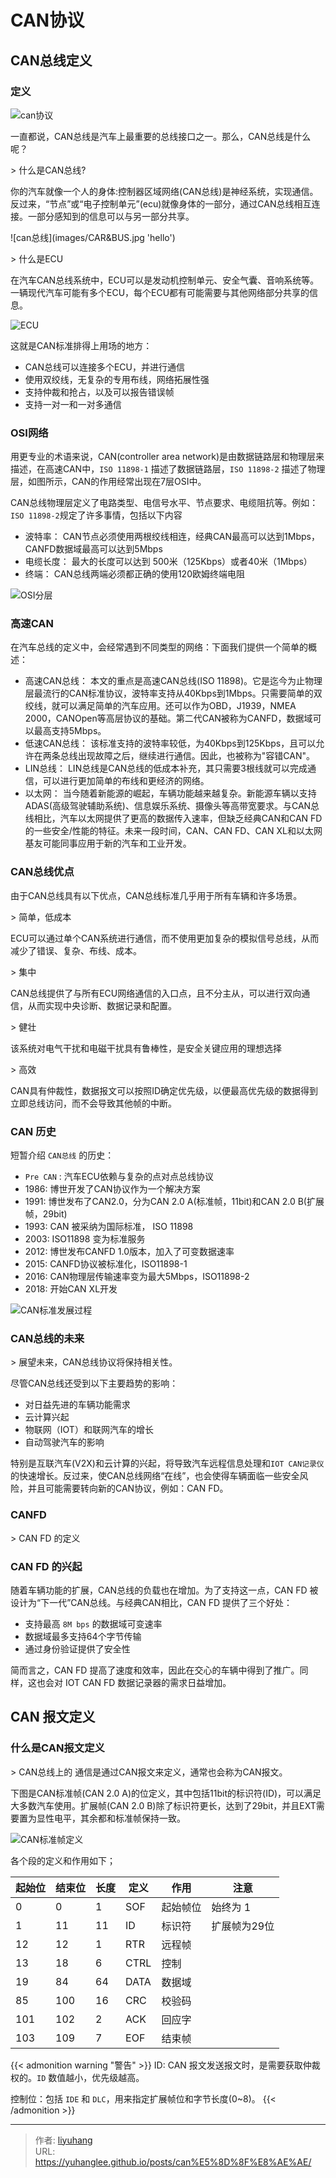 # CAN协议



## CAN总线定义

### 定义
![can协议](images/CAN-bus.jpg)


一直都说，CAN总线是汽车上最重要的总线接口之一。那么，CAN总线是什么呢？


&gt; 什么是CAN总线?


你的汽车就像一个人的身体:控制器区域网络(CAN总线)是神经系统，实现通信。反过来，“节点”或“电子控制单元”(ecu)就像身体的一部分，通过CAN总线相互连接。一部分感知到的信息可以与另一部分共享。

![can总线](images/CAR&amp;BUS.jpg &#39;hello&#39;)


&gt; 什么是ECU

在汽车CAN总线系统中，ECU可以是发动机控制单元、安全气囊、音响系统等。一辆现代汽车可能有多个ECU，每个ECU都有可能需要与其他网络部分共享的信息。

![ECU](images/ECU_Trans.png)

这就是CAN标准排得上用场的地方：
- CAN总线可以连接多个ECU，并进行通信
- 使用双绞线，无复杂的专用布线，网络拓展性强
- 支持仲裁和抢占，以及可以报告错误帧
- 支持一对一和一对多通信


### OSI网络

用更专业的术语来说，CAN(controller area network)是由数据链路层和物理层来描述，在高速CAN中，`ISO 11898-1` 描述了数据链路层，`ISO 11898-2` 描述了物理层，如图所示，CAN的作用经常出现在7层OSI中。

CAN总线物理层定义了电路类型、电信号水平、节点要求、电缆阻抗等。例如：`ISO 11898-2`规定了许多事情，包括以下内容
- 波特率： CAN节点必须使用两根绞线相连，经典CAN最高可以达到1Mbps，CANFD数据域最高可以达到5Mbps
- 电缆长度： 最大的长度可以达到 500米（125Kbps）或者40米（1Mbps）
- 终端： CAN总线两端必须都正确的使用120欧姆终端电阻

![OSI分层](images/OSI-layer.png)


### 高速CAN

在汽车总线的定义中，会经常遇到不同类型的网络：下面我们提供一个简单的概述：

- 高速CAN总线： 本文的重点是高速CAN总线(ISO 11898)。它是迄今为止物理层最流行的CAN标准协议，波特率支持从40Kbps到1Mbps。只需要简单的双绞线，就可以满足简单的汽车应用。还可以作为OBD，J1939，NMEA 2000，CANOpen等高层协议的基础。第二代CAN被称为CANFD，数据域可以最高支持5Mbps。
- 低速CAN总线： 该标准支持的波特率较低，为40Kbps到125Kbps，且可以允许在两条总线出现故障之后，继续进行通信。因此，也被称为&#34;容错CAN&#34;。
- LIN总线： LIN总线是CAN总线的低成本补充，其只需要3根线就可以完成通信，可以进行更加简单的布线和更经济的网络。
- 以太网： 当今随着新能源的崛起，车辆功能越来越复杂。新能源车辆以支持ADAS(高级驾驶辅助系统)、信息娱乐系统、摄像头等高带宽要求。与CAN总线相比，汽车以太网提供了更高的数据传入速率，但缺乏经典CAN和CAN FD的一些安全/性能的特征。未来一段时间，CAN、CAN FD、CAN XL和以太网基友可能同事应用于新的汽车和工业开发。

### CAN总线优点

由于CAN总线具有以下优点，CAN总线标准几乎用于所有车辆和许多场景。

&gt; 简单，低成本

ECU可以通过单个CAN系统进行通信，而不使用更加复杂的模拟信号总线，从而减少了错误、复杂、布线、成本。

&gt; 集中

CAN总线提供了与所有ECU网络通信的入口点，且不分主从，可以进行双向通信，从而实现中央诊断、数据记录和配置。

&gt; 健壮

该系统对电气干扰和电磁干扰具有鲁棒性，是安全关键应用的理想选择

&gt; 高效

CAN具有仲裁性，数据报文可以按照ID确定优先级，以便最高优先级的数据得到立即总线访问，而不会导致其他帧的中断。




### CAN 历史

短暂介绍 `CAN总线` 的历史：
- `Pre CAN` :  汽车ECU依赖与复杂的点对点总线协议 
- 1986: 博世开发了CAN协议作为一个解决方案
- 1991: 博世发布了CAN2.0，分为CAN 2.0 A(标准帧，11bit)和CAN 2.0 B(扩展帧，29bit)
- 1993: CAN 被采纳为国际标准， ISO 11898
- 2003: ISO11898 变为标准服务
- 2012: 博世发布CANFD 1.0版本，加入了可变数据速率
- 2015: CANFD协议被标准化，ISO11898-1
- 2016: CAN物理层传输速率变为最大5Mbps，ISO11898-2
- 2018: 开始CAN XL开发

![CAN标准发展过程](images/CAN标准发展过程.png)


### CAN总线的未来

&gt; 展望未来，CAN总线协议将保持相关性。

尽管CAN总线还受到以下主要趋势的影响：

- 对日益先进的车辆功能需求
- 云计算兴起
- 物联网（IOT）和联网汽车的增长
- 自动驾驶汽车的影响


特别是互联汽车(V2X)和云计算的兴起，将导致汽车远程信息处理和`IOT CAN记录仪` 的快速增长。反过来，使CAN总线网络“在线”，也会使得车辆面临一些安全风险，并且可能需要转向新的CAN协议，例如：CAN FD。


### CANFD 
&gt; CAN FD 的定义


### CAN FD 的兴起

随着车辆功能的扩展，CAN总线的负载也在增加。为了支持这一点，CAN FD 被设计为“下一代”CAN总线。与经典CAN相比，CAN FD 提供了三个好处：


- 支持最高 `8M bps` 的数据域可变速率
- 数据域最多支持64个字节传输
- 通过身份验证提供了安全性

简而言之，CAN FD 提高了速度和效率，因此在交心的车辆中得到了推广。同样，这也会对 IOT CAN FD 数据记录器的需求日益增加。



## CAN 报文定义

### 什么是CAN报文定义

&gt; CAN总线上的 通信是通过CAN报文来定义，通常也会称为CAN报文。


下图是CAN标准帧(CAN 2.0 A)的位定义，其中包括11bit的标识符(ID)，可以满足大多数汽车使用。扩展帧(CAN 2.0 B)除了标识符更长，达到了29bit，并且EXT需要置为显性电平，其余都和标准帧保持一致。


![CAN标准帧定义](images/CAN标准帧定义.png)

各个段的定义和作用如下；


| 起始位 | 结束位 | 长度 | 定义 | 作用     | 注意         |
| ------ | ------ | ---- | ---- | -------- | ------------ |
| 0      | 0      | 1    | SOF  | 起始帧位 | 始终为 1     |
| 1      | 11     | 11   | ID   | 标识符   | 扩展帧为29位 |
| 12     | 12     | 1    | RTR  | 远程帧   |              |
| 13     | 18     | 6    | CTRL | 控制     |              |
| 19     | 84     | 64   | DATA | 数据域   |              |
| 85     | 100    | 16   | CRC  | 校验码   |              |
| 101    | 102    | 2    | ACK  | 回应字   |              |
| 103    | 109    | 7    | EOF  | 结束帧   |              |

{{&lt; admonition warning &#34;警告&#34; &gt;}}
ID: CAN 报文发送报文时，是需要获取仲裁权的。`ID` 数值越小，优先级越高。

控制位：包括 `IDE` 和 `DLC`，用来指定扩展帧位和字节长度(0~8)。
{{&lt; /admonition &gt;}}





---

> 作者: [liyuhang](https://github.com/yuhanglee)  
> URL: https://yuhanglee.github.io/posts/can%E5%8D%8F%E8%AE%AE/  

